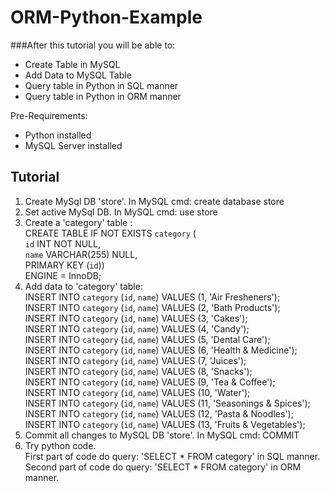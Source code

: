 # ORM-Python-Example

###After this tutorial you will be able to:
* Create Table in MySQL
* Add Data to MySQL Table
* Query table in Python in SQL manner
* Query table in Python in ORM manner

Pre-Requirements:
* Python installed
* MySQL Server installed

## Tutorial
1. Create MySql DB 'store'. In MySQL cmd: create database store
2. Set active MySql DB. In MySQL cmd: use store
3. Create a 'category' table :  
CREATE TABLE IF NOT EXISTS `category` (  
  `id` INT NOT NULL,  
  `name` VARCHAR(255) NULL,  
  PRIMARY KEY (`id`))  
ENGINE = InnoDB;  
4. Add data to 'category' table:  
INSERT INTO `category` (`id`, `name`) VALUES (1, 'Air Fresheners');  
INSERT INTO `category` (`id`, `name`) VALUES (2, 'Bath Products');  
INSERT INTO `category` (`id`, `name`) VALUES (3, 'Cakes');  
INSERT INTO `category` (`id`, `name`) VALUES (4, 'Candy');  
INSERT INTO `category` (`id`, `name`) VALUES (5, 'Dental Care');  
INSERT INTO `category` (`id`, `name`) VALUES (6, 'Health & Medicine');  
INSERT INTO `category` (`id`, `name`) VALUES (7, 'Juices');  
INSERT INTO `category` (`id`, `name`) VALUES (8, 'Snacks');  
INSERT INTO `category` (`id`, `name`) VALUES (9, 'Tea & Coffee');  
INSERT INTO `category` (`id`, `name`) VALUES (10, 'Water');  
INSERT INTO `category` (`id`, `name`) VALUES (11, 'Seasonings & Spices');  
INSERT INTO `category` (`id`, `name`) VALUES (12, 'Pasta & Noodles');  
INSERT INTO `category` (`id`, `name`) VALUES (13, 'Fruits & Vegetables');  
5. Commit all changes to MySQL DB 'store'. In MySQL cmd: COMMIT
6. Try python code.  
First part of code do query: 'SELECT * FROM category' in SQL manner.  
Second part of code do query: 'SELECT * FROM category' in ORM manner.   